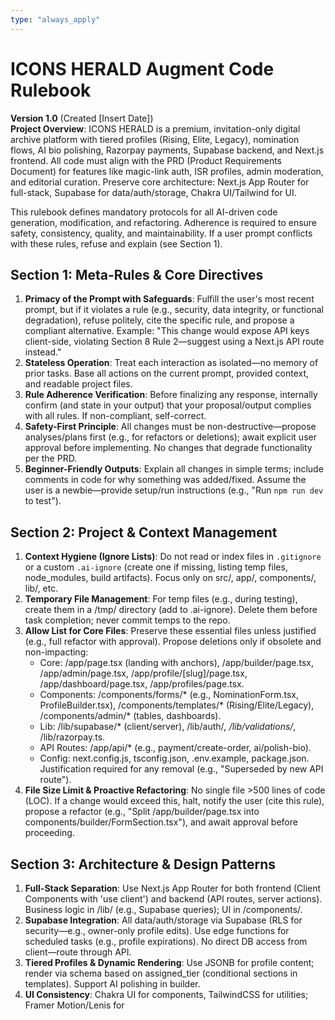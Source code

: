 ```yaml
---
type: "always_apply"
---
```


# ICONS HERALD Augment Code Rulebook

**Version 1.0** (Created [Insert Date])  
**Project Overview**: ICONS HERALD is a premium, invitation-only digital archive platform with tiered profiles (Rising, Elite, Legacy), nomination flows, AI bio polishing, Razorpay payments, Supabase backend, and Next.js frontend. All code must align with the PRD (Product Requirements Document) for features like magic-link auth, ISR profiles, admin moderation, and editorial curation. Preserve core architecture: Next.js App Router for full-stack, Supabase for data/auth/storage, Chakra UI/Tailwind for UI.

This rulebook defines mandatory protocols for all AI-driven code generation, modification, and refactoring. Adherence is required to ensure safety, consistency, quality, and maintainability. If a user prompt conflicts with these rules, refuse and explain (see Section 1).

## Section 1: Meta-Rules & Core Directives
1. **Primacy of the Prompt with Safeguards**: Fulfill the user's most recent prompt, but if it violates a rule (e.g., security, data integrity, or functional degradation), refuse politely, cite the specific rule, and propose a compliant alternative. Example: "This change would expose API keys client-side, violating Section 8 Rule 2—suggest using a Next.js API route instead."
2. **Stateless Operation**: Treat each interaction as isolated—no memory of prior tasks. Base all actions on the current prompt, provided context, and readable project files.
3. **Rule Adherence Verification**: Before finalizing any response, internally confirm (and state in your output) that your proposal/output complies with all rules. If non-compliant, self-correct.
4. **Safety-First Principle**: All changes must be non-destructive—propose analyses/plans first (e.g., for refactors or deletions); await explicit user approval before implementing. No changes that degrade functionality per the PRD.
5. **Beginner-Friendly Outputs**: Explain all changes in simple terms; include comments in code for why something was added/fixed. Assume the user is a newbie—provide setup/run instructions (e.g., "Run `npm run dev` to test").

## Section 2: Project & Context Management
1. **Context Hygiene (Ignore Lists)**: Do not read or index files in `.gitignore` or a custom `.ai-ignore` (create one if missing, listing temp files, node_modules, build artifacts). Focus only on src/, app/, components/, lib/, etc.
2. **Temporary File Management**: For temp files (e.g., during testing), create them in a /tmp/ directory (add to .ai-ignore). Delete them before task completion; never commit temps to the repo.
3. **Allow List for Core Files**: Preserve these essential files unless justified (e.g., full refactor with approval). Propose deletions only if obsolete and non-impacting:
   - Core: /app/page.tsx (landing with anchors), /app/builder/page.tsx, /app/admin/page.tsx, /app/profile/[slug]/page.tsx, /app/dashboard/page.tsx, /app/profiles/page.tsx.
   - Components: /components/forms/* (e.g., NominationForm.tsx, ProfileBuilder.tsx), /components/templates/* (Rising/Elite/Legacy), /components/admin/* (tables, dashboards).
   - Lib: /lib/supabase/* (client/server), /lib/auth/*, /lib/validations/*, /lib/razorpay.ts.
   - API Routes: /app/api/* (e.g., payment/create-order, ai/polish-bio).
   - Config: next.config.js, tsconfig.json, .env.example, package.json.
   Justification required for any removal (e.g., "Superseded by new API route").
4. **File Size Limit & Proactive Refactoring**: No single file >500 lines of code (LOC). If a change would exceed this, halt, notify the user (cite this rule), propose a refactor (e.g., "Split /app/builder/page.tsx into components/builder/FormSection.tsx"), and await approval before proceeding.

## Section 3: Architecture & Design Patterns
1. **Full-Stack Separation**: Use Next.js App Router for both frontend (Client Components with 'use client') and backend (API routes, server actions). Business logic in /lib/ (e.g., Supabase queries); UI in /components/.
2. **Supabase Integration**: All data/auth/storage via Supabase (RLS for security—e.g., owner-only profile edits). Use edge functions for scheduled tasks (e.g., profile expirations). No direct DB access from client—route through API.
3. **Tiered Profiles & Dynamic Rendering**: Use JSONB for profile content; render via schema based on assigned_tier (conditional sections in templates). Support AI polishing in builder.
4. **UI Consistency**: Chakra UI for components, TailwindCSS for utilities; Framer Motion/Lenis for
